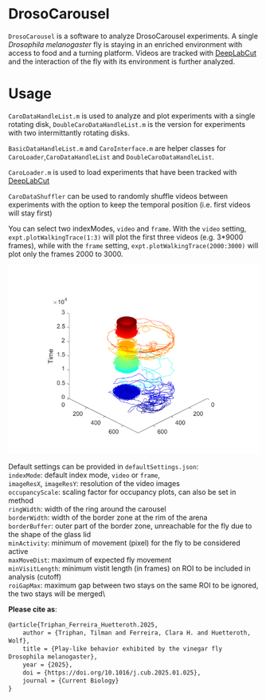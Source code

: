 # DrosoCarousel

`DrosoCarousel` is a software to analyze DrosoCarousel experiments.
A single *Drosophila melanogaster* fly is staying in an enriched environment with access to food and a turning platform.
Videos are tracked with [DeepLabCut](https://github.com/DeepLabCut/DeepLabCut) and the interaction of the fly with its environment is further analyzed.

# Usage

`CaroDataHandleList.m` is used to analyze and plot experiments with a single rotating disk,
`DoubleCaroDataHandleList.m` is the version for experiments with two intermittantly rotating disks.

`BasicDataHandleList.m` and `CaroInterface.m` are helper classes for `CaroLoader`,`CaroDataHandleList` and `DoubleCaroDataHandleList`.

`CaroLoader.m` is used to load experiments that have been tracked with [DeepLabCut](https://github.com/DeepLabCut/DeepLabCut)

`CaroDataShuffler` can be used to randomly shuffle videos between experiments with the option to keep the temporal position (i.e. first videos will stay first)

You can select two indexModes, `video` and `frame`. With the `video` setting, `expt.plotWalkingTrace(1:3)` will plot the first three videos (e.g. 3*9000 frames),
while with the `frame` setting, `expt.plotWalkingTrace(2000:3000)` will plot only the frames 2000 to 3000.

![Example of a walking trace with temporal color code](docs/walkingTrace.png)

Default settings can be provided in `defaultSettings.json`:\
`indexMode`: default index mode, `video` or `frame`,\
`imageResX`, `imageResY`: resolution of the video images\
`occupancyScale`: scaling factor for occupancy plots, can also be set in method\
`ringWidth`: width of the ring around the carousel\
`borderWidth`: width of the border zone at the rim of the arena\
`borderBuffer`: outer part of the border zone, unreachable for the fly due to the shape of the glass lid\
`minActivity`: minimum of movement (pixel) for the fly to be considered active\
`maxMoveDist`: maximum of expected fly movement\
`minVisitLength`: minimum vistit length (in frames) on ROI to be included in analysis (cutoff)\
`roiGapMax`: maximum gap between two stays on the same ROI to be ignored, the two stays will be merged\

**Please cite as**:

    @article{Triphan_Ferreira_Huetteroth.2025,
	    author = {Triphan, Tilman and Ferreira, Clara H. and Huetteroth, Wolf},
	    title = {Play-like behavior exhibited by the vinegar fly Drosophila melanogaster},
	    year = {2025},
	    doi = {https://doi.org/10.1016/j.cub.2025.01.025},
	    journal = {Current Biology}
    }